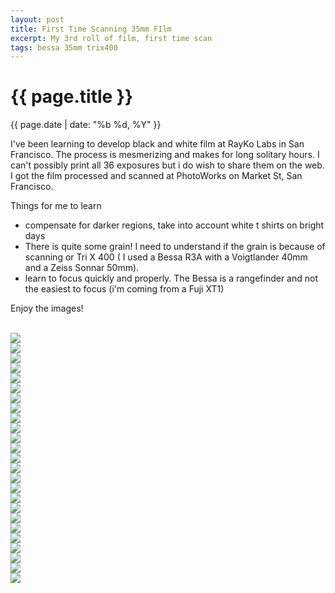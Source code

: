 ```yaml
---
layout: post
title: First Time Scanning 35mm FIlm
excerpt: My 3rd roll of film, first time scan
tags: bessa 35mm trix400
---
```


{{ page.title }}
================
<div class="pdate"> {{ page.date | date: "%b %d, %Y" }} </div>

I've been learning to develop black and white film at RayKo Labs in San
Francisco. The process is mesmerizing and makes for long solitary hours. I can't
possibly print all 36 exposures but i do wish to share them on the web. I got the
film processed and scanned at PhotoWorks on Market St, San Francisco.

Things for me to learn

- compensate for darker regions, take into account white t shirts on bright days
- There is quite some grain! I need to understand if the grain is because of
  scanning or Tri X 400 ( I used a Bessa R3A with a Voigtlander 40mm and a Zeiss
  Sonnar 50mm).
- learn to focus quickly and properly. The Bessa is a rangefinder and not the
easiest to focus (i'm coming from a Fuji XT1)


Enjoy the images!

<br/>

<div style="max-width:1200px;margin:0;padding:0;">
<div id="demo4" class="flex-images">

<div class="item" data-w="1200" data-h="800">
	<div class="img"><img src="https://docs.google.com/uc?id=0B6d70FmpKIi1V0pkMTNDN2hWSm8" data-src="https://docs.google.com/uc?id=0B6d70FmpKIi1M0hOQ1BlYXA5VWM"></div>
</div>
<div class="item" data-w="1200" data-h="800">
	<div class="img"><img src="https://docs.google.com/uc?id=0B6d70FmpKIi1V0pkMTNDN2hWSm8" data-src="https://docs.google.com/uc?id=0B6d70FmpKIi1XzIyTjdTWkQ2czg"></div>
</div>
<div class="item" data-w="533" data-h="800">
	<div class="img"><img src="https://docs.google.com/uc?id=0B6d70FmpKIi1V0pkMTNDN2hWSm8" data-src="https://docs.google.com/uc?id=0B6d70FmpKIi1Nm5ia2JuamlLdGM"></div>
</div>
<div class="item" data-w="533" data-h="800">
	<div class="img"><img src="https://docs.google.com/uc?id=0B6d70FmpKIi1V0pkMTNDN2hWSm8" data-src="https://docs.google.com/uc?id=0B6d70FmpKIi1RnBLYnNsLUFfSzA"></div>
</div>
<div class="item" data-w="1199" data-h="800">
	<div class="img"><img src="https://docs.google.com/uc?id=0B6d70FmpKIi1V0pkMTNDN2hWSm8" data-src="https://docs.google.com/uc?id=0B6d70FmpKIi1MXZ6OXRhblF5cG8"></div>
</div>
<div class="item" data-w="533" data-h="800">
	<div class="img"><img src="https://docs.google.com/uc?id=0B6d70FmpKIi1V0pkMTNDN2hWSm8" data-src="https://docs.google.com/uc?id=0B6d70FmpKIi1WGx5R2pvZUhTbFE"></div>
</div>
<div class="item" data-w="1200" data-h="800">
	<div class="img"><img src="https://docs.google.com/uc?id=0B6d70FmpKIi1V0pkMTNDN2hWSm8" data-src="https://docs.google.com/uc?id=0B6d70FmpKIi1UkRPbVV6cmdTZ1E"></div>
</div>
<div class="item" data-w="533" data-h="800">
	<div class="img"><img src="https://docs.google.com/uc?id=0B6d70FmpKIi1V0pkMTNDN2hWSm8" data-src="https://docs.google.com/uc?id=0B6d70FmpKIi1YTM5Z2Z3ZTZJOTQ"></div>
</div>

<div class="item" data-w="1200" data-h="800">
	<div class="img"><img src="https://docs.google.com/uc?id=0B6d70FmpKIi1V0pkMTNDN2hWSm8" data-src="https://docs.google.com/uc?id=0B6d70FmpKIi1OWFVSnpaOXJTdjA"></div>
</div>
<div class="item" data-w="1199" data-h="800">
	<div class="img"><img src="https://docs.google.com/uc?id=0B6d70FmpKIi1V0pkMTNDN2hWSm8" data-src="https://docs.google.com/uc?id=0B6d70FmpKIi1cXpOQm5ZanloTUU"></div>
</div>
<div class="item" data-w="1200" data-h="800">
	<div class="img"><img src="https://docs.google.com/uc?id=0B6d70FmpKIi1V0pkMTNDN2hWSm8" data-src="https://docs.google.com/uc?id=0B6d70FmpKIi1d3BLM0dFdHdnRWs"></div>
</div>
<div class="item" data-w="1200" data-h="800">
	<div class="img"><img src="https://docs.google.com/uc?id=0B6d70FmpKIi1V0pkMTNDN2hWSm8" data-src="https://docs.google.com/uc?id=0B6d70FmpKIi1WE1zZHNvVk9uSVU"></div>
</div>
<div class="item" data-w="533" data-h="800">
	<div class="img"><img src="https://docs.google.com/uc?id=0B6d70FmpKIi1V0pkMTNDN2hWSm8" data-src="https://docs.google.com/uc?id=0B6d70FmpKIi1d3VKS1o5MjA5Z0U"></div>
</div>
<div class="item" data-w="533" data-h="800">
	<div class="img"><img src="https://docs.google.com/uc?id=0B6d70FmpKIi1V0pkMTNDN2hWSm8" data-src="https://docs.google.com/uc?id=0B6d70FmpKIi1VzdUaFdOdDNwLW8"></div>
</div>
<div class="item" data-w="1200" data-h="800">
	<div class="img"><img src="https://docs.google.com/uc?id=0B6d70FmpKIi1V0pkMTNDN2hWSm8" data-src="https://docs.google.com/uc?id=0B6d70FmpKIi1cVdiaHdzb1Zubm8"></div>
</div>
<div class="item" data-w="1200" data-h="800">
	<div class="img"><img src="https://docs.google.com/uc?id=0B6d70FmpKIi1V0pkMTNDN2hWSm8" data-src="https://docs.google.com/uc?id=0B6d70FmpKIi1RHE2UElWcVQ5Yms"></div>
</div>
<div class="item" data-w="533" data-h="800">
	<div class="img"><img src="https://docs.google.com/uc?id=0B6d70FmpKIi1V0pkMTNDN2hWSm8" data-src="https://docs.google.com/uc?id=0B6d70FmpKIi1alQ2ZEdOYnVxN00"></div>
</div>
<div class="item" data-w="1200" data-h="800">
	<div class="img"><img src="https://docs.google.com/uc?id=0B6d70FmpKIi1V0pkMTNDN2hWSm8" data-src="https://docs.google.com/uc?id=0B6d70FmpKIi1Q0d0QnlZUWNydlU"></div>
</div>
<div class="item" data-w="1200" data-h="800">
	<div class="img"><img src="https://docs.google.com/uc?id=0B6d70FmpKIi1V0pkMTNDN2hWSm8" data-src="https://docs.google.com/uc?id=0B6d70FmpKIi1MWp5WUYwVzNfMEk"></div>
</div>
<div class="item" data-w="1200" data-h="800">
	<div class="img"><img src="https://docs.google.com/uc?id=0B6d70FmpKIi1V0pkMTNDN2hWSm8" data-src="https://docs.google.com/uc?id=0B6d70FmpKIi1OXBVaGI4VnctMVE"></div>
</div>
<div class="item" data-w="533" data-h="800">
	<div class="img"><img src="https://docs.google.com/uc?id=0B6d70FmpKIi1V0pkMTNDN2hWSm8" data-src="https://docs.google.com/uc?id=0B6d70FmpKIi1VjNsbDhwcE9UcUk"></div>
</div>
<div class="item" data-w="1200" data-h="800">
	<div class="img"><img src="https://docs.google.com/uc?id=0B6d70FmpKIi1V0pkMTNDN2hWSm8" data-src="https://docs.google.com/uc?id=0B6d70FmpKIi1VjJXc2E5QmtXRG8"></div>
</div>
<div class="item" data-w="533" data-h="800">
	<div class="img"><img src="https://docs.google.com/uc?id=0B6d70FmpKIi1V0pkMTNDN2hWSm8" data-src="https://docs.google.com/uc?id=0B6d70FmpKIi1dkRyM283X2ozLW8"></div>
</div>
<div class="item" data-w="533" data-h="800">
	<div class="img"><img src="https://docs.google.com/uc?id=0B6d70FmpKIi1V0pkMTNDN2hWSm8" data-src="https://docs.google.com/uc?id=0B6d70FmpKIi1cTBrTzk2UUNiOTA"></div>
</div>
<div class="item" data-w="1200" data-h="800">
	<div class="img"><img src="https://docs.google.com/uc?id=0B6d70FmpKIi1V0pkMTNDN2hWSm8" data-src="https://docs.google.com/uc?id=0B6d70FmpKIi1Z1Y1VzA3YlNxMHM"></div>
</div>

</div>
</div>

<script>
$('#demo4').flexImages({ rowHeight:500 , truncate: 0});
</script>


